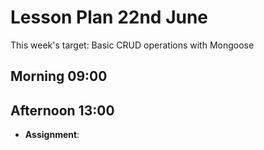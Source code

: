 # Lesson Plan 22nd June

This week's target: Basic CRUD operations with Mongoose

## Morning 09:00

## Afternoon 13:00

+ **Assignment**:
